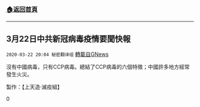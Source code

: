 ###  [:house:返回首頁](https://github.com/ourhimalayas/txt)
---

## 3月22日中共新冠病毒疫情要聞快報
`2020-03-22 20:04 秘密翻译组` [轉載自GNews](https://gnews.org/zh-hant/149059/)

沒有中國病毒，只有CCP病毒。總結了CCP病毒的六個特徵；中國許多地方經常發生火災。



製作：【上天造·滅疫組】



0
